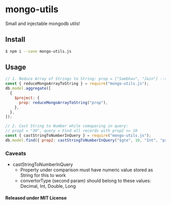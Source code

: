 # mongo-utils

Small and injectable mongodb utils!

## Install

```bash
$ npm i --save mongo-utils.js
```

## Usage

```js
// 1. Reduce Array of Strings to String: prop = ["Sambhav", "Jain"] --> prop = "Sambhav, Jain"
const { reduceMongoArrayToString } = require("mongo-utils.js");
db.model.aggregate([
  {
    $project: {
      prop: reduceMongoArrayToString("prop"),
    },
  },
]);

// 2. Cast String to Number while comaparing in query:
// prop2 = "30", query = Find all records with prop2 >= 10
const { castStringToNumberInQuery } = require("mongo-utils.js");
db.model.find({ prop2: castStringToNumberInQuery("$gte", 10, "Int", "prop2") });
```

### Caveats

- castStringToNumberInQuery
  - Property under comparison must have numeric value stored as String for this to work
  - convertorType (second param) should belong to these values: Decimal, Int, Double, Long

#### Released under MIT License
